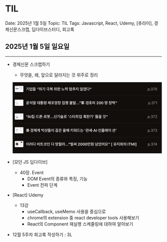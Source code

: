 # TIL

Date: 2025년 1월 5일
Topic: TIL
Tags: Javascript, React, Udemy, [츄라이], 경제신문스크랩, 딥다이브스터디, 회고록

## 2025년 1월 5일 일요일

---

- 경제신문 스크랩하기
    - 무엇을, 왜, 앞으로 달라지는 것 위주로 정리
    
    ![IMG_1562.jpeg](TIL%20172cf2d3796180169882f8c018057328/IMG_1562.jpeg)
    
- [모던 JS 딥다이브]
    - 40장. Event
        - DOM Event의 종류와 특징, 기능
        - Event 전파 단계

- [React] Udemy
    - 13강
        - useCallback, useMemo 사용을 중심으로
        - chrome의 extension 중 react developer tools 사용해보기
        - React의 Component 재실행 스케줄링에 대하여 알아보기

- 12월 5주차 회고록 작성하기 : 3L